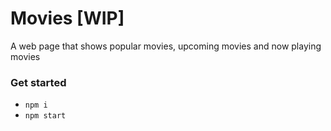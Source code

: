 # Movies [WIP]

A web page that shows popular movies, upcoming movies and now playing movies

### Get started

- `npm i`
- `npm start`
